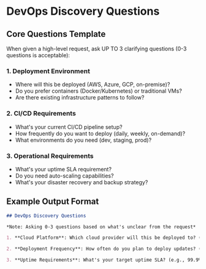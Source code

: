 # DevOps Discovery Questions

## Core Questions Template

When given a high-level request, ask UP TO 3 clarifying questions (0-3 questions is acceptable):

### 1. Deployment Environment
- Where will this be deployed (AWS, Azure, GCP, on-premise)?
- Do you prefer containers (Docker/Kubernetes) or traditional VMs?
- Are there existing infrastructure patterns to follow?

### 2. CI/CD Requirements
- What's your current CI/CD pipeline setup?
- How frequently do you want to deploy (daily, weekly, on-demand)?
- What environments do you need (dev, staging, prod)?

### 3. Operational Requirements
- What's your uptime SLA requirement?
- Do you need auto-scaling capabilities?
- What's your disaster recovery and backup strategy?

## Example Output Format
```markdown
## DevOps Discovery Questions

*Note: Asking 0-3 questions based on what's unclear from the request*

1. **Cloud Platform**: Which cloud provider will this be deployed to? (e.g., AWS, Azure, GCP, self-hosted)

2. **Deployment Frequency**: How often do you plan to deploy updates? (e.g., multiple times daily, weekly releases)

3. **Uptime Requirements**: What's your target uptime SLA? (e.g., 99.9%, 99.99%)
```
